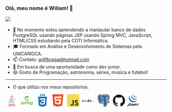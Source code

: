 ### Olá, meu nome é Wiliam! 👋

<div id="header">
  <img src="https://media.giphy.com/media/gjrYDwbjnK8x36xZIO/giphy.gif" width="150"/>
</div>

- 🌱 No momento estou aprendendo a manipular banco de dados PostgreSQL usando páginas JSP usando Spring MVC, JavaScript, HTML/CSS estudando pela COTI Informática.
- 🎓 Formado em Análise e Desenvolvimento de Sistemas pela UNICARIOCA.
- 📫 Contato: willfbraga@hotmail.com
- 🔎 Em busca de uma oportunidade como dev junior.
- 😄 Gosto de Programação, astronomia, séries, música e futebol!

<hr>

-  O que utilizo nos meus repositórios.
<div>
  <img src="https://github.com/devicons/devicon/blob/master/icons/java/java-original-wordmark.svg" title="Java" alt="Java" width="40" height="40"/>&nbsp;
  <img src="https://github.com/devicons/devicon/blob/master/icons/spring/spring-original-wordmark.svg" title="Spring" alt="Spring" width="40" height="40"/>&nbsp;
  <img src="https://github.com/devicons/devicon/blob/master/icons/css3/css3-plain-wordmark.svg"  title="CSS3" alt="CSS" width="40" height="40"/>&nbsp;
  <img src="https://github.com/devicons/devicon/blob/master/icons/html5/html5-original.svg" title="HTML5" alt="HTML" width="40" height="40"/>&nbsp;
  <img src="https://github.com/devicons/devicon/blob/master/icons/javascript/javascript-original.svg" title="JavaScript" alt="JavaScript" width="40" height="40"/>&nbsp;
  <img src="https://github.com/devicons/devicon/blob/master/icons/nodejs/nodejs-original-wordmark.svg" title="NodeJS" alt="NodeJS" width="40" height="40"/>&nbsp;
  <img src="https://github.com/devicons/devicon/blob/master/icons/postgresql/postgresql-original.svg" title="AWS" alt="AWS" width="40" height="40"/>&nbsp;
  <img src="https://github.com/devicons/devicon/blob/master/icons/github/github-original.svg" title="Git" **alt="GitHUb" width="40" height="40"/>
  <img src="https://github.com/devicons/devicon/blob/master/icons/jquery/jquery-original-wordmark.svg" title="Git" **alt="Git" width="40" height="40"/>
  
</div>
  


<!--
**willbragadev/willbragadev** is a ✨ _special_ ✨ repository because its `README.md` (this file) appears on your GitHub profile.

Here are some ideas to get you started:

- 🔭 I’m currently working on ...
- 🌱 No momento estou aprendendo a manipular páginas JSP usando Spring MVC, JavaScript, HTML/CSS ...
- 🤔 I’m looking for help with ...
- 💬 Ask me about ...
- 📫 How to reach me: ...
- 😄 Pronouns: ...
- ⚡ Fun fact: ...
-->

